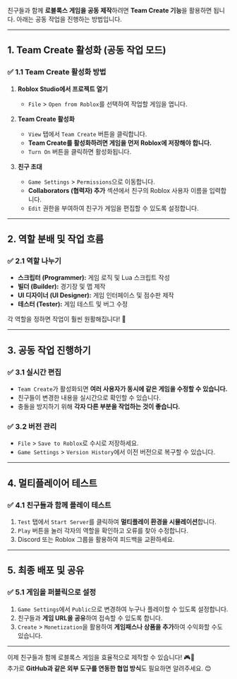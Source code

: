 친구들과 함께 **로블록스 게임을 공동 제작**하려면 **Team Create 기능**을 활용하면 됩니다. 아래는 공동 작업을 진행하는 방법입니다.  

---

## **1. Team Create 활성화 (공동 작업 모드)**
### ✅ **1.1 Team Create 활성화 방법**
1. **Roblox Studio에서 프로젝트 열기**
   - `File` > `Open from Roblox`를 선택하여 작업할 게임을 엽니다.  

2. **Team Create 활성화**
   - `View` 탭에서 `Team Create` 버튼을 클릭합니다.  
   - **Team Create를 활성화하려면 게임을 먼저 Roblox에 저장해야 합니다.**  
   - `Turn On` 버튼을 클릭하면 활성화됩니다.  

3. **친구 초대**
   - `Game Settings` > `Permissions`으로 이동합니다.  
   - **Collaborators (협력자) 추가** 섹션에서 친구의 Roblox 사용자 이름을 입력합니다.  
   - `Edit` 권한을 부여하여 친구가 게임을 편집할 수 있도록 설정합니다.  

---

## **2. 역할 분배 및 작업 흐름**
### ✅ **2.1 역할 나누기**
- **스크립터 (Programmer):** 게임 로직 및 Lua 스크립트 작성  
- **빌더 (Builder):** 경기장 및 맵 제작  
- **UI 디자이너 (UI Designer):** 게임 인터페이스 및 점수판 제작  
- **테스터 (Tester):** 게임 테스트 및 버그 수정  

각 역할을 정하면 작업이 훨씬 원활해집니다! 🚀  

---

## **3. 공동 작업 진행하기**
### ✅ **3.1 실시간 편집**
- `Team Create`가 활성화되면 **여러 사용자가 동시에 같은 게임을 수정할 수 있습니다.**  
- 친구들이 변경한 내용을 실시간으로 확인할 수 있습니다.  
- 충돌을 방지하기 위해 **각자 다른 부분을 작업하는 것이 좋습니다.**  

### ✅ **3.2 버전 관리**
- `File` > `Save to Roblox`로 수시로 저장하세요.  
- `Game Settings` > `Version History`에서 이전 버전으로 복구할 수 있습니다.  

---

## **4. 멀티플레이어 테스트**
### ✅ **4.1 친구들과 함께 플레이 테스트**
1. `Test` 탭에서 `Start Server`를 클릭하여 **멀티플레이 환경을 시뮬레이션**합니다.  
2. `Play` 버튼을 눌러 각자의 역할을 확인하고 오류를 찾아 수정합니다.  
3. Discord 또는 Roblox 그룹을 활용하여 피드백을 교환하세요.  

---

## **5. 최종 배포 및 공유**
### ✅ **5.1 게임을 퍼블릭으로 설정**
1. `Game Settings`에서 `Public`으로 변경하여 누구나 플레이할 수 있도록 설정합니다.  
2. 친구들과 **게임 URL을 공유**하여 접속할 수 있도록 합니다.  
3. `Create` > `Monetization`을 활용하여 **게임패스나 상품을 추가**하여 수익화할 수도 있습니다.  

---

이제 친구들과 함께 로블록스 게임을 효율적으로 제작할 수 있습니다! 🎮🚀  
추가로 **GitHub과 같은 외부 도구를 연동한 협업 방식**도 필요하면 알려주세요. 😊